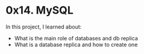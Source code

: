 # 0x14. MySQL
In this project, I learned about:
- What is the main role of databases and db replica
- What is a database replica and how to create one


